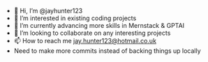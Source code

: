 - 👋 Hi, I’m @jayhunter123
- 👀 I’m interested in existing coding projects
- 🌱 I’m currently advancing more skills in Mernstack & GPTAI
- 💞️ I’m looking to collaborate on any interesting projects
- 📫 How to reach me jay.hunter123@hotmail.co.uk
- Need to make more commits instead of backing things up locally 

<!---
jayhunter123/jayhunter123 is a ✨ special ✨ repository because its `README.md` (this file) appears on your GitHub profile.
You can click the Preview link to take a look at your changes.
--->

